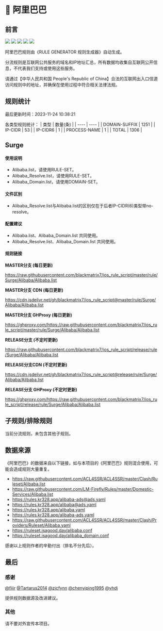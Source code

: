 # 🧸 阿里巴巴

## 前言

![](https://shields.io/badge/-移除重复规则-ff69b4) ![](https://shields.io/badge/-DOMAIN与DOMAIN--SUFFIX合并-green) ![](https://shields.io/badge/-DOMAIN--SUFFIX间合并-critical) ![](https://shields.io/badge/-DOMAIN--SUFFIX与DOMAIN--KEYWORD合并-blue) ![](https://shields.io/badge/-IP--CIDR(6)合并-blueviolet) 

阿里巴巴规则由《RULE GENERATOR 规则生成器》自动生成。

分流规则是互联网公共服务的域名和IP地址汇总，所有数据均收集自互联网公开信息，不代表我们支持或使用这些服务。

请通过【中华人民共和国 People's Republic of China】合法的互联网出入口信道访问规则中的地址，并确保在使用过程中符合相关法律法规。

## 规则统计

最后更新时间：2023-11-24 10:38:21

各类型规则统计：
| 类型 | 数量(条)  | 
| ---- | ----  |
| DOMAIN-SUFFIX | 1251  | 
| IP-CIDR | 53  | 
| IP-CIDR6 | 1  | 
| PROCESS-NAME | 1  | 
| TOTAL | 1306  | 


## Surge 

#### 使用说明
- Alibaba.list，请使用RULE-SET。
- Alibaba_Resolve.list，请使用RULE-SET。
- Alibaba_Domain.list，请使用DOMAIN-SET。

#### 文件区别
- Alibaba_Resolve.list与Alibaba.list的区别仅在于后者IP-CIDR(6)类型带no-resolve。

#### 配置建议
- Alibaba.list、Alibaba_Domain.list 共同使用。
- Alibaba_Resolve.list、Alibaba_Domain.list 共同使用。

#### 规则链接
**MASTER分支 (每日更新)**

https://raw.githubusercontent.com/blackmatrix7/ios_rule_script/master/rule/Surge/Alibaba/Alibaba.list

**MASTER分支 CDN (每日更新)**

https://cdn.jsdelivr.net/gh/blackmatrix7/ios_rule_script@master/rule/Surge/Alibaba/Alibaba.list

**MASTER分支 GHProxy (每日更新)**

https://ghproxy.com/https://raw.githubusercontent.com/blackmatrix7/ios_rule_script/master/rule/Surge/Alibaba/Alibaba.list

**RELEASE分支 (不定时更新)**

https://raw.githubusercontent.com/blackmatrix7/ios_rule_script/release/rule/Surge/Alibaba/Alibaba.list

**RELEASE分支CDN (不定时更新)**

https://cdn.jsdelivr.net/gh/blackmatrix7/ios_rule_script@release/rule/Surge/Alibaba/Alibaba.list

**RELEASE分支 GHProxy (不定时更新)**

https://ghproxy.com/https://raw.githubusercontent.com/blackmatrix7/ios_rule_script/release/rule/Surge/Alibaba/Alibaba.list

## 子规则/排除规则


当前分流规则，未包含其他子规则。

## 数据来源

《阿里巴巴》的数据来自以下链接，如与本项目的《阿里巴巴》规则混合使用，可能会造成规则大量重复。

- https://raw.githubusercontent.com/ACL4SSR/ACL4SSR/master/Clash/Ruleset/Alibaba.list
- https://raw.githubusercontent.com/LM-Firefly/Rules/master/Domestic-Services/Alibaba.list
- https://rules.kr328.app/alibaba-ads@ads.yaml
- https://rules.kr328.app/alibaba@ads.yaml
- https://rules.kr328.app/alibaba.yaml
- https://rules.kr328.app/alibaba-ads.yaml
- https://raw.githubusercontent.com/ACL4SSR/ACL4SSR/master/Clash/Providers/Ruleset/Alibaba.yaml
- https://ruleset.isagood.day/alibaba.conf
- https://ruleset.isagood.day/alibaba_domain.conf


感谢以上规则作者的辛勤付出（排名不分先后）。

## 最后

### 感谢

[@fiiir](https://github.com/fiiir) [@Tartarus2014](https://github.com/Tartarus2014) [@zjcfynn](https://github.com/zjcfynn) [@chenyiping1995](https://github.com/chenyiping1995) [@vhdj](https://github.com/vhdj)

提供规则数据源及改进建议。

### 其他

请不要对外宣传本项目。